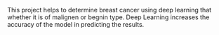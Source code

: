 This project helps to determine breast cancer using deep learning that whether it is of malignen or begnin type.
Deep Learning increases the accuracy of the model in predicting the results.

